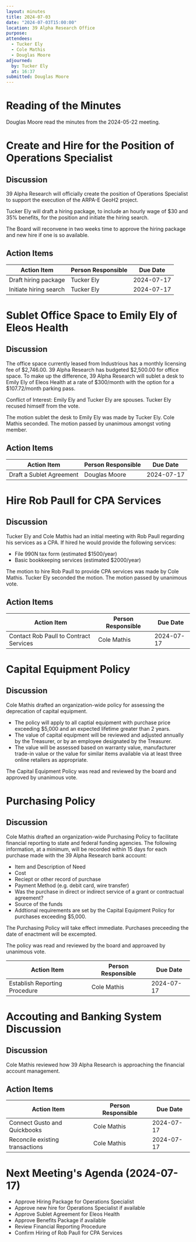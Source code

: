 ```yaml
---
layout: minutes
title: 2024-07-03
date: "2024-07-03T15:00:00"
location: 39 Alpha Research Office
purpose: 
attendees:
  - Tucker Ely
  - Cole Mathis
  - Douglas Moore
adjourned:
  by: Tucker Ely
  at: 16:37
submitted: Douglas Moore
---
```


# Reading of the Minutes

Douglas Moore read the minutes from the 2024-05-22 meeting.

# Create and Hire for the Position of Operations Specialist

## Discussion

39 Alpha Research will officially create the position of Operations Specialist
to support the execution of the ARPA-E GeoH2 project.

Tucker Ely will draft a hiring package, to include an hourly wage of $30 and 35%
benefits, for the position and initiate the hiring search.

The Board will reconvene in two weeks time to approve the hiring package and new
hire if one is so available.

## Action Items

| Action Item                    | Person Responsible | Due Date   |
| ------------------------------ | ------------------ | ---------- |
| Draft hiring package           | Tucker Ely         | 2024-07-17 |
| Initiate hiring search         | Tucker Ely         | 2024-07-17 |

# Sublet Office Space to Emily Ely of Eleos Health

## Discussion

The office space currently leased from Industrious has a monthly licensing fee
of $2,746.00. 39 Alpha Research has budgeted $2,500.00 for office space. To make
up the difference, 39 Alpha Research will sublet a desk to Emily Ely of Eleos
Health at a rate of $300/month with the option for a $107.72/month parking pass.

Conflict of Interest: Emily Ely and Tucker Ely are spouses. Tucker Ely recused
himself from the vote.

The motion sublet the desk to Emily Ely was made by Tucker Ely. Cole Mathis
seconded. The motion passed by unanimous amongst voting member.

## Action Items

| Action Item                    | Person Responsible | Due Date   |
| ------------------------------ | ------------------ | ---------- |
| Draft a Sublet Agreement       | Douglas Moore      | 2024-07-17 |

# Hire Rob Paull for CPA Services

## Discussion

Tucker Ely and Cole Mathis had an initial meeting with Rob Paull regarding his
services as a CPA. If hired he would provide the following services:

* File 990N tax form (estimated $1500/year)
* Basic bookkeeping services (estimated $2000/year)

The motion to hire Rob Paull to provide CPA services was made by Cole Mathis.
Tucker Ely seconded the motion. The motion passed by unanimous vote.

## Action Items

| Action Item                            | Person Responsible | Due Date   |
| -------------------------------------- | ------------------ | ---------- |
| Contact Rob Paull to Contract Services | Cole Mathis        | 2024-07-17 |

# Capital Equipment Policy

## Discussion

Cole Mathis drafted an organization-wide policy for assessing the deprecation of
capital equipment.

* The policy will apply to all captial equipment with purchase price exceeding
  $5,000 and an expected lifetime greater than 2 years.
* The value of capital equipment will be reviewed and adjusted annually by the
  Treasurer, or by an employee designated by the Treasurer.
* The value will be assessed based on warranty value, manufacturer trade-in
  value or the value for similar items available via at least three online
  retailers as appropriate.

The Capital Equipment Policy was read and reviewed by the board and approved by
unanimous vote.

# Purchasing Policy

## Discussion

Cole Mathis drafted an organization-wide Purchasing Policy to facilitate
financial reporting to state and federal funding agencies. The following
information, at a minimum, will be recorded within 15 days for each purchase
made with the 39 Alpha Research bank account:

* Item and Description of Need
* Cost
* Reciept or other record of purchase
* Payment Method (e.g. debit card, wire transfer)
* Was the purchase in direct or indirect service of a grant or contractual
  agreement?
* Source of the funds
* Addtional requirements are set by the Capital Equipment Policy for purchases
  exceeding $5,000.

The Purchasing Policy will take effect immediate. Purchases preceeding the date
of enactment will be excempted.

The policy was read and reviewed by the board and approaved by unanimous vote.

| Action Item                    | Person Responsible | Due Date   |
| ------------------------------ | ------------------ | ---------- |
| Establish Reporting Procedure  | Cole Mathis        | 2024-07-17 |

# Accouting and Banking System Discussion

## Discussion

Cole Mathis reviewed how 39 Alpha Research is approaching the financial account
management.

## Action Items

| Action Item                     | Person Responsible | Due Date   |
| ------------------------------- | ------------------ | ---------- |
| Connect Gusto and Quickbooks    | Cole Mathis        | 2024-07-17 |
| Reconcile existing transactions | Cole Mathis        | 2024-07-17 |

# Next Meeting's Agenda (2024-07-17)

* Approve Hiring Package for Operations Specialist
* Approve new hire for Operations Specialist if available
* Approve Sublet Agreement for Eleos Health
* Approve Benefits Package if available
* Review Financial Reporting Procedure
* Confirm Hiring of Rob Paull for CPA Services
